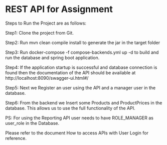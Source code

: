 # REST API for Assignment

Steps to Run the Project are as follows:

Step1: Clone the project from Git.

Step2: Run mvn clean compile install to generate the jar in the target folder

Step3: Run docker-compose -f compose-backends.yml up -d to build and run the 
database and spring boot application.

Step4: If the application startup is successful and database connection is 
found then the documentation of the API should be available at http://localhost:8090/swagger-ui.html#/

Step5: Next we Register an user using the API and a manager user in the database.

Step6: From the backend we Insert some Products and ProductPrices in the 
database. This allows us to use the full functionality of the API.

PS: For using the Reporting API user needs to have ROLE_MANAGER as user_role in 
the Database.

Please refer to the document How to access APIs with User Login for reference.


